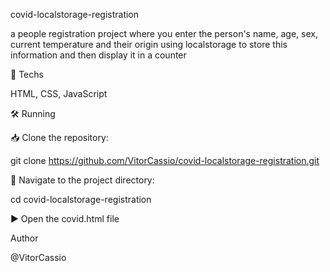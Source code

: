 covid-localstorage-registration

a people registration project where you enter the person's name, age, sex, current temperature and their origin using localstorage to store this information and then display it in a counter

🚀 Techs

HTML, CSS, JavaScript

🛠️ Running

📥 Clone the repository:

git clone https://github.com/VitorCassio/covid-localstorage-registration.git

📂 Navigate to the project directory:

cd covid-localstorage-registration

▶️ Open the covid.html file

Author

@VitorCassio
